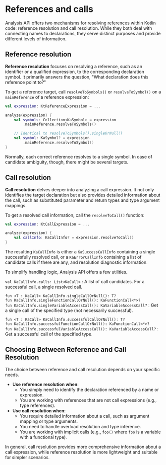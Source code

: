 # References and calls

Analysis API offers two mechanisms for resolving references within Kotlin code: reference resolution and call resolution.
While they both deal with connecting names to declarations, they serve distinct purposes and provide different levels
of information.

## Reference resolution

**Reference resolution** focuses on resolving a reference, such as an identifier or a qualified expression, to the
corresponding declaration symbol. It primarily answers the question, "What declaration does this reference point to?"

To get a reference target, call `resolveToSymbols()` or `resolveToSymbol()` on a `mainReference` of a reference
expression:

```kotlin
val expression: KtReferenceExpression = ...

analyze(expression) {
    val symbols: Collection<KaSymbol> = expression
        .mainReference.resolveToSymbols()

    // Identical to resolveToSymbols().singleOrNull()
    val symbol: KaSymbol? = expression
        .mainReference.resolveToSymbol()
}
```

Normally, each correct reference resolves to a single symbol. In case of candidate ambiguity, though, there might be
several targets.

## Call resolution

**Call resolution** delves deeper into analyzing a call expression. It not only identifies the target declaration but
also provides detailed information about the call, such as substituted parameter and return types and type argument
mappings. 

To get a resolved call information, call the `resolveToCall()` function:

```kotlin
val expression: KtCallExpression = ...

analyze(expression) {
    val callInfo: KaCallInfo? = expression.resolveToCall()
}
```

The resulting `KaCallInfo` is either a `KaSuccessCallInfo` containing a single successfully resolved call,
or a `KaErrorCallInfo` containing a list of candidate calls if there are any, and resolution diagnostic information.

To simplify handling logic, Analysis API offers a few utilities.

`val KaCallInfo.calls: List<KaCall>`
: A list of call candidates. For a successful call, a single resolved call.

`fun <T : KaCall> KaCallInfo.singleCallOrNull(): T?`<br/>
`fun KaCallInfo.singleFunctionCallOrNull(): KaFunctionCall<*>?`<br/>
`fun KaCallInfo.singleVariableAccessCall(): KaVariableAccessCall?`
: Get a single call of the specified type (not necessarily successful).

`fun <T : KaCall> KaCallInfo.successfulCallOrNull(): T?`<br/>
`fun KaCallInfo.successfulFunctionCallOrNull(): KaFunctionCall<*>?`<br/>
`fun KaCallInfo.successfulVariableAccessCall(): KaVariableAccessCall?`
: Get a successful call of the specified type.

## Choosing Between Reference and Call Resolution

The choice between reference and call resolution depends on your specific needs.

* **Use reference resolution when**:
    * You simply need to identify the declaration referenced by a name or expression.
    * You are working with references that are not call expressions (e.g., type references).
* **Use call resolution when**:
    * You require detailed information about a call, such as argument mapping or type arguments.
    * You need to handle overload resolution and type inference.
    * You are working with implicit calls (e.g., `foo()` where `foo` is a variable with a functional type).

In general, call resolution provides more comprehensive information about a call expression, while reference
resolution is more lightweight and suitable for simpler scenarios.